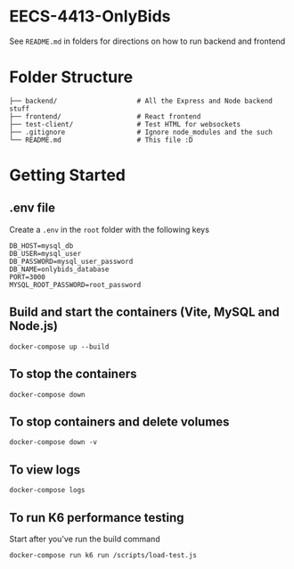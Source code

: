 # EECS-4413-OnlyBids
See `README.md` in folders for directions on how to run backend and frontend

# Folder Structure
```
├── backend/                    # All the Express and Node backend stuff
├── frontend/                   # React frontend
├── test-client/                # Test HTML for websockets
├── .gitignore                  # Ignore node_modules and the such
└── README.md                   # This file :D
```

# Getting Started
## .env file
Create a `.env` in the `root` folder with the following keys
```
DB_HOST=mysql_db
DB_USER=mysql_user
DB_PASSWORD=mysql_user_password
DB_NAME=onlybids_database
PORT=3000
MYSQL_ROOT_PASSWORD=root_password
```

## Build and start the containers (Vite, MySQL and Node.js)
```shell
docker-compose up --build
```

## To stop the containers
```shell
docker-compose down
```

## To stop containers and delete volumes
```shell
docker-compose down -v
```

## To view logs
```shell
docker-compose logs
```

## To run K6 performance testing
Start after you've run the build command
```shell
docker-compose run k6 run /scripts/load-test.js
```


